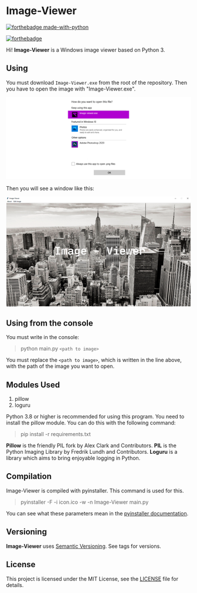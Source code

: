 # Image-Viewer

[![forthebadge made-with-python](http://ForTheBadge.com/images/badges/made-with-python.svg)](https://www.python.org/)

[![forthebadge](https://forthebadge.com/images/badges/built-with-love.svg)](https://forthebadge.com)

Hi! **Image-Viewer** is a Windows image viewer based on Python 3.

## Using

You must download `Image-Viewer.exe` from the root of the repository. Then you have to open the image with "Image-Viewer.exe".

![opening_file_preview](docs/opening_file_preview.png)

Then you will see a window like this:

![image_viewer_preview](docs/image_viewer_preview.png)

## Using from the console

You must write in the console:

> python main.py `<path to image>`
  
You must replace the `<path to image>`, which is written in the line above, with the path of the image you want to open.

## Modules Used

1. pillow
2. loguru

Python 3.8 or higher is recommended for using this program. You need to install the pillow module. You can do this with the following command:

> pip install -r requirements.txt

**Pillow** is the friendly PIL fork by Alex Clark and Contributors. **PIL** is the Python Imaging Library by Fredrik Lundh and Contributors.
**Loguru** is a library which aims to bring enjoyable logging in Python.

## Compilation

Image-Viewer is compiled with pyinstaller. This command is used for this.

> pyinstaller -F -i icon.ico -w -n Image-Viewer main.py

You can see what these parameters mean in the [pyinstaller documentation](https://pyinstaller.readthedocs.io/en/stable/usage.html#options).

## Versioning

**Image-Viewer** uses [Semantic Versioning](https://semver.org/). See tags for versions.

## License

This project is licensed under the MIT License, see the [LICENSE](LICENSE) file for details.
